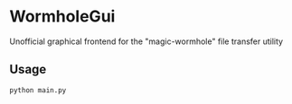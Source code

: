 # WormholeGui
Unofficial graphical frontend for the "magic-wormhole" file transfer utility

## Usage
```
python main.py
```
